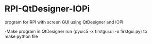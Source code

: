 # RPI-QtDesigner-IOPi
program for RPI with screen GUI using QtDesigner and IOPi

-Make program in QtDesigner
run (pyuic5 -x firstgui.ui -o firstgui.py) to make python file
